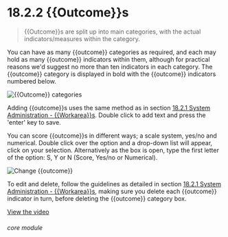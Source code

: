 # 18.2.2    {{Outcome}}s

> {{Outcome}}s are split up into main categories, with the actual indicators/measures within the category. 

You can have as many {{outcome}} categories as required, and each may hold as many {{outcome}} indicators within them, although for practical reasons we'd suggest no more than ten indicators in each category. The {{outcome}} category is displayed in bold with the {{outcome}} indicators numbered below. 

![{{Outcome}} categories]({{imgpath}}186a.png)

Adding {{outcome}}s uses the same method as in section [18.2.1  System Administration - {{Workarea}}s](/help/index/v/{{version}}/p/18.2.1). Double click to add text and press the 'enter' key to save. 

You can score {{outcome}}s in different ways; a scale system, yes/no and numerical. Double click over the option and a drop-down list will appear, click on your selection. Alternatively as the box is open, type the first letter of the option: S, Y or N (Score, Yes/no or Numerical). 

![Change {{outcome}}]({{imgpath}}186b.png)

To edit and delete, follow the guidelines as detailed in section [18.2.1  System Administration - {{Workarea}}s](/help/index/v/{{version}}/p/18.2.1), making sure you delete each {{outcome}} indicator in turn, before deleting the {{outcome}} category box. 

[View the video](/help/video/id/45)
###### core module

